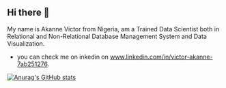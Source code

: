 ## Hi there 👋
My name is Akanne Victor from Nigeria, am a Trained Data Scientist both in Relational and Non-Relational Database Management System and Data Visualization.
- you can check me on inkedin on www.linkedin.com/in/victor-akanne-7ab251276.

[![Anurag's GitHub stats](https://github-readme-stats.vercel.app/api?username=akans23)](https://github.com/anuraghazra/github-readme-stats)


<!--
**akans23/akans23** is a ✨ _special_ ✨ repository because its `README.md` (this file) appears on your GitHub profile.

Here are some ideas to get you started:

- 🔭 I’m currently working on ...
- 🌱 I’m currently learning ...
- 👯 I’m looking to collaborate on ...
- 🤔 I’m looking for help with ...
- 💬 Ask me about ...
- 📫 How to reach me: ...
- 😄 Pronouns: ...
- ⚡ Fun fact: ...
-->
